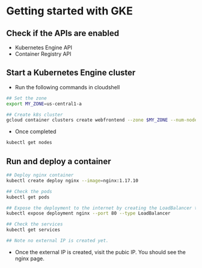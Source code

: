 # Getting started with GKE


## Check if the APIs are enabled

- Kubernetes Engine API
- Container Registry API

## Start a Kubernetes Engine cluster 

- Run the following commands in cloudshell

```bash
## Set the zone
export MY_ZONE=us-central1-a

## Create k8s cluster
gcloud container clusters create webfrontend --zone $MY_ZONE --num-nodes 2
```

- Once completed

```bash
kubectl get nodes
```

## Run and deploy a container

```bash
## Deploy nginx container
kubectl create deploy nginx --image=nginx:1.17.10

## Check the pods
kubectl get pods

## Expose the deployment to the internet by creating the LoadBalancer type of Service
kubectl expose deployment nginx --port 80 --type LoadBalancer

## Check the services
kubectl get services

## Note no external IP is created yet.
```

- Once the external IP is created, visit the pubic IP. You should see the nginx page.

